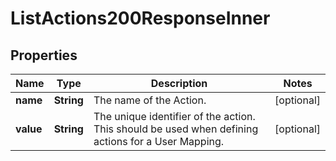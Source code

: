 

# ListActions200ResponseInner


## Properties

| Name | Type | Description | Notes |
|------------ | ------------- | ------------- | -------------|
|**name** | **String** | The name of the Action. |  [optional] |
|**value** | **String** | The unique identifier of the action. This should be used when defining actions for a User Mapping. |  [optional] |



